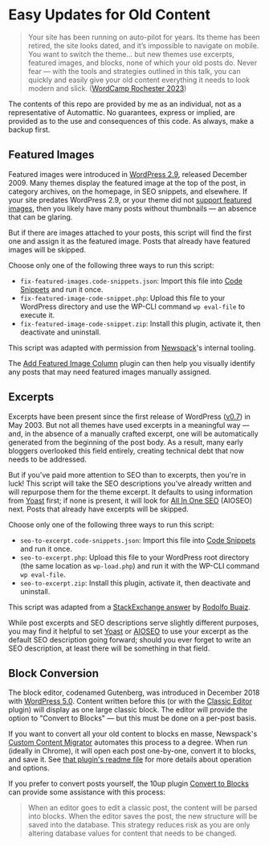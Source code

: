# Easy Updates for Old Content 

> Your site has been running on auto-pilot for years. Its theme has been retired, the site looks dated, and it’s impossible to navigate on mobile. You want to switch the theme... but new themes use excerpts, featured images, and blocks, none of which your old posts do. Never fear — with the tools and strategies outlined in this talk, you can quickly and easily give your old content everything it needs to look modern and slick. ([WordCamp Rochester 2023](https://rochester.wordcamp.org/2023/session/an-easy-update-for-old-content/)\)

The contents of this repo are provided by me as an individual, not as a representative of Automattic. No guarantees, express or implied, are provided as to the use and consequences of this code. As always, make a backup first.

## Featured Images
Featured images were introduced in [WordPress 2.9](https://wordpress.org/news/2009/12/wordpress-2-9/), released December 2009. Many themes display the featured image at the top of the post, in category archives, on the homepage, in SEO snippets, and elsewhere. If your site predates WordPress 2.9, or your theme did not [support featured images](https://developer.wordpress.org/themes/functionality/featured-images-post-thumbnails/#enabling-support-for-featured-image), then you likely have many posts without thumbnails — an absence that can be glaring.

But if there are images attached to your posts, this script will find the first one and assign it as the featured image. Posts that already have featured images will be skipped.

Choose only one of the following three ways to run this script:

* `fix-featured-images.code-snippets.json`: Import this file into [Code Snippets](https://wordpress.org/plugins/code-snippets/) and run it once.
* `fix-featured-image-code-snippet.php`: Upload this file to your WordPress directory and use the WP-CLI command `wp eval-file` to execute it.
* `fix-featured-image-code-snippet.zip`: Install this plugin, activate it, then deactivate and uninstall.

This script was adapted with permission from [Newspack](https://newspack.com/)'s internal tooling.

The [Add Featured Image Column](https://wordpress.org/plugins/add-featured-image-column/) plugin can then help you visually identify any posts that may need featured images manually assigned.

## Excerpts

Excerpts have been present since the first release of WordPress ([v0.7](https://wordpress.org/news/2003/05/wordpress-now-available/)) in May 2003. But not all themes have used excerpts in a meaningful way — and, in the absence of a manually crafted excerpt, one will be automatically generated from the beginning of the post body. As a result, many early bloggers overlooked this field entirely, creating technical debt that now needs to be addressed.

But if you've paid more attention to SEO than to excerpts, then you're in luck! This script will take the SEO descriptions you've already written and will repurpose them for the theme excerpt. It defaults to using information from [Yoast](https://wordpress.org/plugins/wordpress-seo/) first; if none is present, it will look for [All In One SEO](https://wordpress.org/plugins/all-in-one-seo-pack/) (AIOSEO) next. Posts that already have excerpts will be skipped.

Choose only one of the following three ways to run this script:

* `seo-to-excerpt.code-snippets.json`: Import this file into [Code Snippets](https://wordpress.org/plugins/code-snippets/) and run it once.
* `seo-to-excerpt.php`: Upload this file to your WordPress root directory (the same location as `wp-load.php`) and run it with the WP-CLI command `wp eval-file`.
* `seo-to-excerpt.zip`: Install this plugin, activate it, then deactivate and uninstall.

This script was adapted from a [StackExchange answer](https://wordpress.stackexchange.com/a/71014) by [Rodolfo Buaiz](https://profiles.wordpress.org/brasofilo/).

While post excerpts and SEO descriptions serve slightly different purposes, you may find it helpful to set [Yoast](https://yoast.com/help/list-available-snippet-variables-yoast-seo/#basic-variables) or [AIOSEO](https://aioseo.com/docs/all-in-one-seo-pack-advanced-settings/#use-content-for-autogenerated-descriptions) to use your excerpt as the default SEO description going forward; should you ever forget to write an SEO description, at least there will be something in that field.

## Block Conversion
The block editor, codenamed Gutenberg, was introduced in December 2018 with [WordPress 5.0](https://wordpress.org/news/2018/12/bebo/). Content written before this (or with the [Classic Editor](https://wordpress.org/plugins/classic-editor/) plugin) will display as one large classic block. The editor will provide the option to "Convert to Blocks" — but this must be done on a per-post basis.

If you want to convert all your old content to blocks en masse, Newspack's [Custom Content Migrator](https://github.com/Automattic/newspack-content-converter/releases) automates this process to a degree. When run (ideally in Chrome), it will open each post one-by-one, convert it to blocks, and save it. See [that plugin's readme file](https://github.com/Automattic/newspack-content-converter/blob/master/README.md) for more details about operation and options.

If you prefer to convert posts yourself, the 10up plugin [Convert to Blocks](https://wordpress.org/plugins/convert-to-blocks/) can provide some assistance with this process:

> When an editor goes to edit a classic post, the content will be parsed into blocks. When the editor saves the post, the new structure will be saved into the database. This strategy reduces risk as you are only altering database values for content that needs to be changed.